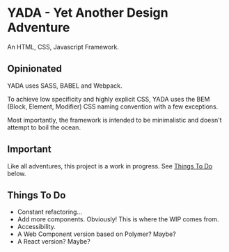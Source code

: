 # YADA - Yet Another Design Adventure

An HTML, CSS, Javascript Framework.

## Opinionated

YADA uses SASS, BABEL and Webpack.

To achieve low specificity and highly explicit CSS, YADA uses the BEM (Block, Element, Modifier) CSS naming convention with a few exceptions.

Most importantly, the framework is intended to be minimalistic and doesn't attempt to boil the ocean.

## Important

Like all adventures, this project is a work in progress. See [Things To Do](#things-to-do) below.

## Things To Do

+ Constant refactoring...
+ Add more components. Obviously! This is where the WIP comes from.
+ Accessibility.
+ A Web Component version based on Polymer? Maybe?
+ A React version? Maybe?